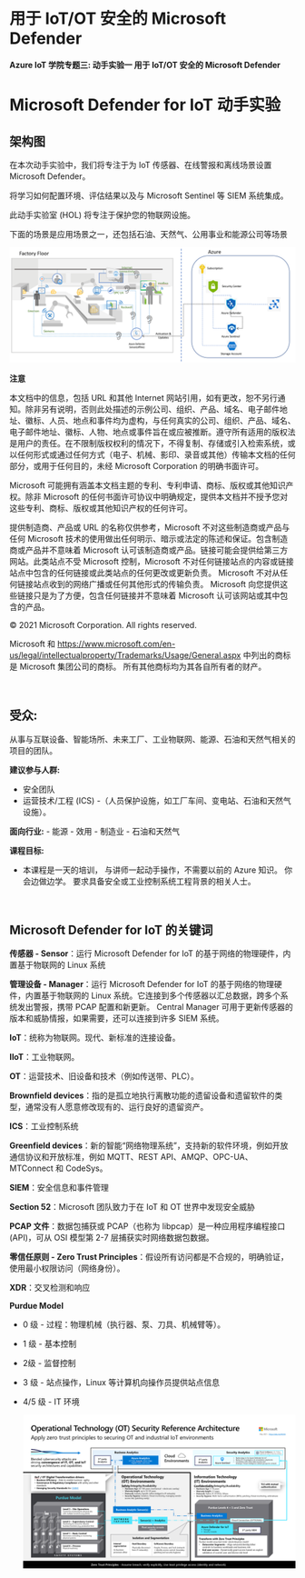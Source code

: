 # 用于 IoT/OT 安全的 Microsoft Defender

**Azure IoT 学院专题三: 动手实验一 用于 IoT/OT 安全的 Microsoft Defender**

#  Microsoft Defender for IoT  动手实验

## 架构图 ## 

在本次动手实验中，我们将专注于为 IoT 传感器、在线警报和离线场景设置 Microsoft Defender。

将学习如何配置环境、评估结果以及与 Microsoft Sentinel 等 SIEM 系统集成。

此动手实验室 (HOL) 将专注于保护您的物联网设施。

下面的场景是应用场景之一，还包括石油、天然气、公用事业和能源公司等场景

![Architecture](./images/E0T0-architecture-diagram.png 'Architecture Diagram')

**注意**

本文档中的信息，包括 URL 和其他 Internet 网站引用，如有更改，恕不另行通知。除非另有说明，否则此处描述的示例公司、组织、产品、域名、电子邮件地址、徽标、人员、地点和事件均为虚构，与任何真实的公司、组织、产品、域名、电子邮件地址、徽标、人物、地点或事件旨在或应被推断。遵守所有适用的版权法是用户的责任。在不限制版权权利的情况下，不得复制、存储或引入检索系统，或以任何形式或通过任何方式（电子、机械、影印、录音或其他）传输本文档的任何部分，或用于任何目的，未经 Microsoft Corporation 的明确书面许可。

Microsoft 可能拥有涵盖本文档主题的专利、专利申请、商标、版权或其他知识产权。除非 Microsoft 的任何书面许可协议中明确规定，提供本文档并不授予您对这些专利、商标、版权或其他知识产权的任何许可。

提供制造商、产品或 URL 的名称仅供参考，Microsoft 不对这些制造商或产品与任何 Microsoft 技术的使用做出任何明示、暗示或法定的陈述和保证。包含制造商或产品并不意味着 Microsoft 认可该制造商或产品。链接可能会提供给第三方网站。此类站点不受 Microsoft 控制，Microsoft 不对任何链接站点的内容或链接站点中包含的任何链接或此类站点的任何更改或更新负责。 Microsoft 不对从任何链接站点收到的网络广播或任何其他形式的传输负责。 Microsoft 向您提供这些链接只是为了方便，包含任何链接并不意味着 Microsoft 认可该网站或其中包含的产品。

© 2021 Microsoft Corporation. All rights reserved.

Microsoft 和 https://www.microsoft.com/en-us/legal/intellectualproperty/Trademarks/Usage/General.aspx 中列出的商标是 Microsoft 集团公司的商标。 所有其他商标均为其各自所有者的财产。

</br>

## **受众:** ##

从事与互联设备、智能场所、未来工厂、工业物联网、能源、石油和天然气相关的项目的团队。
  
**建议参与人群:**
  - 安全团队
  - 运营技术/工程 (ICS) -（人员保护设施，如工厂车间、变电站、石油和天然气设施）。

**面向行业:**
    - 能源
    - 效用
    - 制造业
    - 石油和天然气

**课程目标:**
  - 本课程是一天的培训， 与讲师一起动手操作，不需要以前的 Azure 知识。 你会边做边学。 要求具备安全或工业控制系统工程背景的相关人士。 


</br>

## **Microsoft Defender for IoT 的关键词** ##

**传感器 - Sensor**：运行 Microsoft Defender for IoT 的基于网络的物理硬件，内置基于物联网的 Linux 系统

**管理设备 - Manager**：运行 Microsoft Defender for IoT 的基于网络的物理硬件，内置基于物联网的 Linux 系统。它连接到多个传感器以汇总数据，跨多个系统发出警报，携带 PCAP 配置和新更新。 Central Manager 可用于更新传感器的版本和威胁情报，如果需要，还可以连接到许多 SIEM 系统。

**IoT**：统称为物联网。现代、新标准的连接设备。

**IIoT**：工业物联网。

**OT**：运营技术、旧设备和技术（例如传送带、PLC）。

**Brownfield devices**：指的是孤立地执行离散功能的遗留设备和遗留软件的类型，通常没有人愿意修改现有的、运行良好的遗留资产。

**ICS**：工业控制系统

**Greenfield devices**：新的智能“网络物理系统”，支持新的软件环境，例如开放通信协议和开放标准，例如 MQTT、REST API、AMQP、OPC-UA、MTConnect 和 CodeSys。

**SIEM**：安全信息和事件管理

**Section 52**：Microsoft 团队致力于在 IoT 和 OT 世界中发现安全威胁

**PCAP 文件**：数据包捕获或 PCAP（也称为 libpcap）是一种应用程序编程接口 (API)，可从 OSI 模型第 2-7 层捕获实时网络数据包数据。

**零信任原则 - Zero Trust Principles**：假设所有访问都是不合规的，明确验证，使用最小权限访问（网络身份）。

**XDR**：交叉检测和响应

**Purdue Model**
- 0 级 - 过程：物理机械（执行器、泵、刀具、机械臂等）。
- 1 级 - 基本控制
- 2级 -  监督控制
- 3 级 - 站点操作，Linux 等计算机向操作员提供站点信息
- 4/5 级 - IT 环境
  
  ![Purdue model](./images/ot-deployments.png 'Purdue Model')

